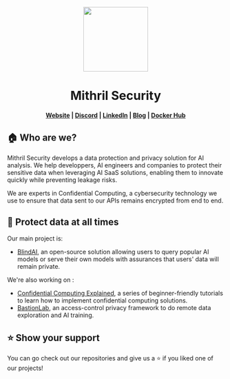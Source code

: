 <p align="center">
  <a href="https://collective.github.io/">
    <img width="150px" src="https://cdn.welcometothejungle.co/uploads/website/logo/8846/164874/b2c69dea-2f27-4f66-82a1-c503dbc27a3d.png">
  </a>
</p>
<h1 align="center">Mithril Security</h1>

<h4 align="center">
  <a href="https://www.mithrilsecurity.io">Website</a> |
  <a href="https://discord.gg/TxEHagpWd4">Discord</a> |
  <a href="https://www.linkedin.com/company/mithril-security-company/">LinkedIn</a> |
  <a href="https://blog.mithrilsecurity.io/">Blog</a> |
  <a href="https://hub.docker.com/u/mithrilsecuritysas">Docker Hub</a>
</h4>


## 🏠 Who are we?

Mithril Security develops a data protection and privacy solution for AI analysis. We help developpers, AI engineers and companies to protect their sensitive data when leveraging AI SaaS solutions, enabling them to innovate quickly while preventing leakage risks. 

We are experts in Confidential Computing, a cybersecurity technology we use to ensure that data sent to our APIs remains encrypted from end to end.

## 🔐 Protect data at all times

Our main project is: 
- [BlindAI](https://github.com/mithril-security/blindai), an open-source solution allowing users to query popular AI models or serve their own models with assurances that users' data will remain private. 

We're also working on : 
- [Confidential Computing Explained](https://github.com/mithril-security/Confidential_Computing_Explained), a series of beginner-friendly tutorials to learn how to implement confidential computing solutions.
- [BastionLab](https://github.com/mithril-security/bastionlab), an access-control privacy framework to do remote data exploration and AI training.

## ⭐ Show your support

You can go check out our repositories and give us a ⭐️ if you liked one of our projects!
